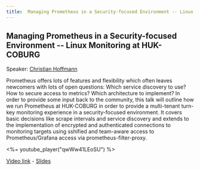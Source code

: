 ```yaml
---
title:  Managing Prometheus in a Security-focused Environment -- Linux Monitoring at HUK-COBURG
---
```


## Managing Prometheus in a Security-focused Environment -- Linux Monitoring at HUK-COBURG

Speaker: [Christian Hoffmann](/2019-munich/speakers/christian-hoffmann/)

Prometheus offers lots of features and flexibility which often leaves newcomers with lots of open questions: Which service discovery to use? How to secure access to metrics? Which architecture to implement?  In order to provide some input back to the community, this talk will outline how we run Prometheus at HUK-COBURG in order to provide a multi-tenant turn-key monitoring experience in a security-focused environment. It covers basic decisions like scrape intervals and service discovery and extends to the implementation of encrypted and authenticated connections to monitoring targets using sshified and team-aware access to Prometheus/Grafana access via prometheus-filter-proxy.

<%= youtube_player("qwWw41LEoSU") %>

[Video link](https://youtu.be/qwWw41LEoSU) -
[Slides](/2019-munich/slides/managing-prometheus-in-a-security-focused-environment-linux-monitoring-at-huk-coburg.pdf)
